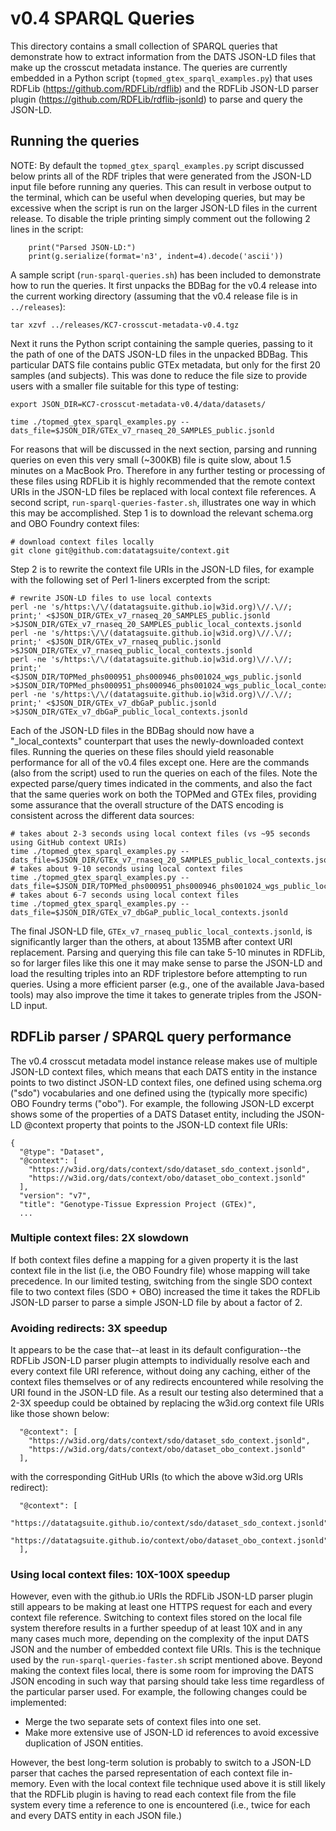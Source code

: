 
# v0.4 SPARQL Queries

This directory contains a small collection of SPARQL queries that demonstrate how to extract information 
from the DATS JSON-LD files that make up the crosscut metadata instance. The queries are currently embedded 
in a Python script (`topmed_gtex_sparql_examples.py`) that uses RDFLib (https://github.com/RDFLib/rdflib) 
and the RDFLib JSON-LD parser plugin (https://github.com/RDFLib/rdflib-jsonld) to parse and query the JSON-LD.


## Running the queries

NOTE: By default the `topmed_gtex_sparql_examples.py` script discussed below prints all of the RDF triples 
that were generated from the JSON-LD input file before running any queries. This can result in
verbose output to the terminal, which can be useful when developing queries, but may be excessive 
when the script is run on the larger JSON-LD files in the current release. To disable the triple printing 
simply comment out the following 2 lines in the script:

```
    print("Parsed JSON-LD:")
    print(g.serialize(format='n3', indent=4).decode('ascii'))
```

A sample script (`run-sparql-queries.sh`) has been included to demonstrate how to run the queries. It first 
unpacks the BDBag for the v0.4 release into the current working directory (assuming that the v0.4 release
file is in `../releases`):

```
tar xzvf ../releases/KC7-crosscut-metadata-v0.4.tgz
```

Next it runs the Python script containing the sample queries, passing to it the path of one of the DATS JSON-LD
files in the unpacked BDBag. This particular DATS file contains public GTEx metadata, but only for the first
20 samples (and subjects). This was done to reduce the file size to provide users with a smaller file suitable
for this type of testing:

```
export JSON_DIR=KC7-crosscut-metadata-v0.4/data/datasets/

time ./topmed_gtex_sparql_examples.py --dats_file=$JSON_DIR/GTEx_v7_rnaseq_20_SAMPLES_public.jsonld
```

For reasons that will be discussed in the next section, parsing and running queries on even this very small
(~300KB) file is quite slow, about 1.5 minutes on a MacBook Pro. Therefore in any further testing or processing 
of these files using RDFLib it is highly recommended that the remote context URIs in the JSON-LD files be 
replaced with local context file references. A second script, `run-sparql-queries-faster.sh`, illustrates 
one way in which this may be accomplished. Step 1 is to download the relevant schema.org and OBO Foundry 
context files:

```
# download context files locally
git clone git@github.com:datatagsuite/context.git
```

Step 2 is to rewrite the context file URIs in the JSON-LD files, for example with the following set of Perl 
1-liners excerpted from the script:

```
# rewrite JSON-LD files to use local contexts
perl -ne 's/https:\/\/(datatagsuite.github.io|w3id.org)\//.\//; print;' <$JSON_DIR/GTEx_v7_rnaseq_20_SAMPLES_public.jsonld >$JSON_DIR/GTEx_v7_rnaseq_20_SAMPLES_public_local_contexts.jsonld
perl -ne 's/https:\/\/(datatagsuite.github.io|w3id.org)\//.\//; print;' <$JSON_DIR/GTEx_v7_rnaseq_public.jsonld >$JSON_DIR/GTEx_v7_rnaseq_public_local_contexts.jsonld
perl -ne 's/https:\/\/(datatagsuite.github.io|w3id.org)\//.\//; print;' <$JSON_DIR/TOPMed_phs000951_phs000946_phs001024_wgs_public.jsonld >$JSON_DIR/TOPMed_phs000951_phs000946_phs001024_wgs_public_local_contexts.jsonld
perl -ne 's/https:\/\/(datatagsuite.github.io|w3id.org)\//.\//; print;' <$JSON_DIR/GTEx_v7_dbGaP_public.jsonld >$JSON_DIR/GTEx_v7_dbGaP_public_local_contexts.jsonld
```

Each of the JSON-LD files in the BDBag should now have a "_local_contexts" counterpart that uses
the newly-downloaded context files. Running the queries on these files should yield reasonable
performance for all of the v0.4 files except one. Here are the commands (also from the script) used 
to run the queries on each of the files. Note the expected parse/query times indicated in the 
comments, and also the fact that the same queries work on both the TOPMed and GTEx files, providing
some assurance that the overall structure of the DATS encoding is consistent across the different
data sources:

```
# takes about 2-3 seconds using local context files (vs ~95 seconds using GitHub context URIs)
time ./topmed_gtex_sparql_examples.py --dats_file=$JSON_DIR/GTEx_v7_rnaseq_20_SAMPLES_public_local_contexts.jsonld
# takes about 9-10 seconds using local context files
time ./topmed_gtex_sparql_examples.py --dats_file=$JSON_DIR/TOPMed_phs000951_phs000946_phs001024_wgs_public_local_contexts.jsonld
# takes about 6-7 seconds using local context files
time ./topmed_gtex_sparql_examples.py --dats_file=$JSON_DIR/GTEx_v7_dbGaP_public_local_contexts.jsonld
```

The final JSON-LD file, `GTEx_v7_rnaseq_public_local_contexts.jsonld`, is significantly larger than
the others, at about 135MB after context URI replacement. Parsing and querying this file can take
5-10 minutes in RDFLib, so for larger files like this one it may make sense to parse the JSON-LD 
and load the resulting triples into an RDF triplestore before attempting to run queries. Using a 
more efficient parser (e.g., one of the available Java-based tools) may also improve the time it
takes to generate triples from the JSON-LD input.


## RDFLib parser / SPARQL query performance

The v0.4 crosscut metadata model instance release makes use of multiple JSON-LD context files, which means that 
each DATS entity in the instance points to two distinct JSON-LD context files, one defined using schema.org 
("sdo") vocabularies and one defined using the (typically more specific) OBO Foundry terms ("obo"). For example, 
the following JSON-LD excerpt shows some of the properties of a DATS Dataset entity, including the JSON-LD 
@context property that points to the JSON-LD context file URIs:

```
{
  "@type": "Dataset",
  "@context": [
    "https://w3id.org/dats/context/sdo/dataset_sdo_context.jsonld",
    "https://w3id.org/dats/context/obo/dataset_obo_context.jsonld"
  ],
  "version": "v7",
  "title": "Genotype-Tissue Expression Project (GTEx)",
  ...
```

### Multiple context files: 2X slowdown

If both context files define a mapping for a given property it is the last context file in the list (i.e, the
OBO Foundry file) whose mapping will take precedence. In our limited testing, switching from the single SDO 
context file to two context files (SDO + OBO) increased the time it takes the RDFLib JSON-LD parser to parse 
a simple JSON-LD file by about a factor of 2.

### Avoiding redirects: 3X speedup

It appears to be the case that--at least in its default configuration--the RDFLib JSON-LD parser plugin 
attempts to individually resolve each and every context file URI reference, without doing any caching, 
either of the context files themselves or of any redirects encountered while resolving the URI found in
the JSON-LD file. As a result our testing also determined that a 2-3X speedup could be obtained
by replacing the w3id.org context file URIs like those shown below:

```
  "@context": [
    "https://w3id.org/dats/context/sdo/dataset_sdo_context.jsonld",
    "https://w3id.org/dats/context/obo/dataset_obo_context.jsonld"
  ],
```

with the corresponding GitHub URIs (to which the above w3id.org URIs redirect):

```
  "@context": [
    "https://datatagsuite.github.io/context/sdo/dataset_sdo_context.jsonld",
    "https://datatagsuite.github.io/context/obo/dataset_obo_context.jsonld"
  ],
```

### Using local context files: 10X-100X speedup

However, even with the github.io URIs the RDFLib JSON-LD parser plugin still appears to be making at least
one HTTPS request for each and every context file reference. Switching to context files stored on the local
file system therefore results in a further speedup of at least 10X and in any many cases much more, depending 
on the complexity of the input DATS JSON and the number of embedded context file URIs. This is the technique 
used by the `run-sparql-queries-faster.sh` script mentioned above. Beyond making the context files local, there 
is some room for improving the DATS JSON encoding in such way that parsing should take less time regardless 
of the particular parser used. For example, the following changes could be implemented:

 * Merge the two separate sets of context files into one set.
 * Make more extensive use of JSON-LD id references to avoid excessive duplication of JSON entities.

However, the best long-term solution is probably to switch to a JSON-LD parser that caches the parsed 
representation of each context file in-memory. Even with the local context file technique used above 
it is still likely that the RDFLib plugin is having to read each context file from the file system
every time a reference to one is encountered (i.e., twice for each and every DATS entity in each JSON 
file.)


